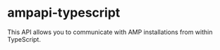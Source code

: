 # ampapi-typescript

This API allows you to communicate with AMP installations from within TypeScript.
